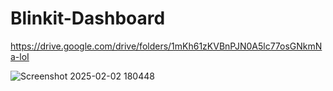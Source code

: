 # Blinkit-Dashboard

https://drive.google.com/drive/folders/1mKh61zKVBnPJN0A5lc77osGNkmNa-loI

![Screenshot 2025-02-02 180448](https://github.com/user-attachments/assets/d92de7f5-8723-4cc3-bf99-1900f38a54ec)
